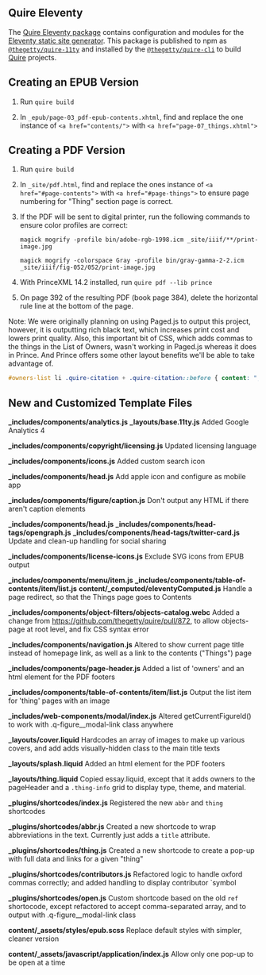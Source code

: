 ## Quire Eleventy

The [Quire Eleventy package](https://github.com/thegetty/quire/tree/main/packages/11ty) contains configuration and modules for the [Eleventy static site generator](https://11ty.dev). This package is published to npm as [`@thegetty/quire-11ty`](https://www.npmjs.com/package/@thegetty/quire-11ty) and installed by the [`@thegetty/quire-cli`](https://www.npmjs.com/package/@thegetty/quire-cli) to build [Quire](https://quire.getty.edu) projects.

## Creating an EPUB Version

1. Run `quire build`

2. In `_epub/page-03_pdf-epub-contents.xhtml`, find and replace the one instance of `<a href="contents/">` with `<a href="page-07_things.xhtml">`

## Creating a PDF Version

1. Run `quire build`

2. In `_site/pdf.html`, find and replace the ones instance of `<a href="#page-contents">` with `<a href="#page-things">` to ensure page numbering for "Thing" section page is correct.

3. If the PDF will be sent to digital printer, run the following commands to ensure color profiles are correct:

    ```
    magick mogrify -profile bin/adobe-rgb-1998.icm _site/iiif/**/print-image.jpg
    ```

    ```
    magick mogrify -colorspace Gray -profile bin/gray-gamma-2-2.icm _site/iiif/fig-052/052/print-image.jpg
    ```

4. With PrinceXML 14.2 installed, run `quire pdf --lib prince`

5. On page 392 of the resulting PDF (book page 384), delete the horizontal rule line at the bottom of the page.

Note: We were originally planning on using Paged.js to output this project, however, it is outputting rich black text, which increases print cost and lowers print quality. Also, this important bit of CSS, which adds commas to the things in the List of Owners, wasn't working in Paged.js whereas it does in Prince. And Prince offers some other layout benefits we'll be able to take advantage of.

```css
#owners-list li .quire-citation + .quire-citation::before { content: ", "; }
```

## New and Customized Template Files

**_includes/components/analytics.js**
**_layouts/base.11ty.js**
Added Google Analytics 4

**_includes/components/copyright/licensing.js**
Updated licensing language

**_includes/components/icons.js**
Added custom search icon

**_includes/components/head.js**
Add apple icon and configure as mobile app

**_includes/components/figure/caption.js**
Don't output any HTML if there aren't caption elements

**_includes/components/head.js**
**_includes/components/head-tags/opengraph.js**
**_includes/components/head-tags/twitter-card.js**
Update and clean-up handling for social sharing

**_includes/components/license-icons.js**
Exclude SVG icons from EPUB output

**_includes/components/menu/item.js**
**_includes/components/table-of-contents/item/list.js**
**content/_computed/eleventyComputed.js**
Handle a page redirect, so that the Things page goes to Contents

**_includes/components/object-filters/objects-catalog.webc**
Added a change from https://github.com/thegetty/quire/pull/872, to allow objects-page at root level, and fix CSS syntax error

**_includes/components/navigation.js**
Altered to show current page title instead of homepage link, as well as a link to the contents ("Things") page

**_includes/components/page-header.js**
Added a list of 'owners' and an html element for the PDF footers

**_includes/components/table-of-contents/item/list.js**
Output the list item for 'thing' pages with an image

**_includes/web-components/modal/index.js**
Altered getCurrentFigureId() to work with .q-figure__modal-link class anywhere

**_layouts/cover.liquid**
Hardcodes an array of images to make up various covers, and add adds visually-hidden class to the main title texts

**_layouts/splash.liquid**
Added an html element for the PDF footers

**_layouts/thing.liquid**
Copied essay.liquid, except that it adds owners to the pageHeader and a `.thing-info` grid to display type, theme, and material.

**_plugins/shortcodes/index.js**
Registered the new `abbr` and `thing` shortcodes

**_plugins/shortcodes/abbr.js**
Created a new shortcode to wrap abbreviations in the text. Currently just adds a `title` attribute.

**_plugins/shortcodes/thing.js**
Created a new shortcode to create a pop-up with full data and links for a given "thing"

**_plugins/shortcodes/contributors.js**
Refactored logic to handle oxford commas correctly; and added handling to display contributor `symbol

**_plugins/shortcodes/open.js**
Custom shortcode based on the old `ref` shortocode, except refactored to accept comma-separated array, and to output with .q-figure__modal-link class

**content/_assets/styles/epub.scss**
Replace default styles with simpler, cleaner version

**content/_assets/javascript/application/index.js**
Allow only one pop-up to be open at a time
